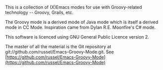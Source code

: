 This is a collection of (X)Emacs modes for use with Groovy-related technology -- Groovy, Grails, etc.

The Groovy mode is a derived mode of Java mode which is itself a derived mode in CC Mode. Inspiration came
from Dylan R.E. Moonfire's C# mode.

This software is licenced using GNU General Public Licence version 2.

The master of all the material is the Git repository at git://github.com/russel/Emacs-Groovy-Mode.git. See
[https://github.com/russel/Emacs-Groovy-Mode](https://github.com/russel/Emacs-Groovy-Mode)
